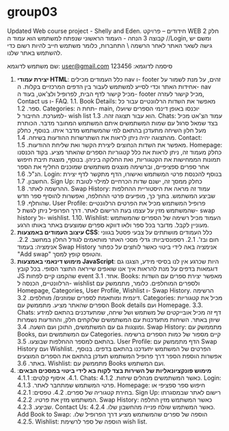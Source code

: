 # group03
Updated Web course project - Shelly and Eden.
חידודים – פרויקט WEB חלק 2 // קבוצה 3
הנחה - העמוד הראשוני שנפתח למשתמש הוא עמוד הLogin, ומשם יש גישה לשאר האתר לאחר הרשמה \ התחברות, כלומר משתמש חייב להיות רשום כדי להשתמש באתר שלנו.

שם משתמש לדוגמא: user@gmail.com
סיסמה לדוגמא: 123456

1.	**יצירת עמודי HTML**: כלל העמודים מכילים nav ו- footer זהים, על מנת לשמור על אחידות האתר וכדי לסייע למשתמש לעבור בין הדפים המרכזיים בקלות. ה- nav מכיל קישור לדף הבית, לפרופיל ולצ'אט, בעוד ה- footer מכיל קישור לעזרה, Contact us ו- FAQ.
1.1.	Book Details: מאפשר את השדות הרלוונטיים עבור כל ספר. 
1.2.	Categories: תחת ה- main, יוכנסו באופן דינמי הספרים שיועלו למערכת. החיבור ל- wish list הוא עבור תצוגה זהה. 
1.3.	Chats: עמוד הצ'אט מכיל בצד שמאל סרגל עם שמות המשתמשים איתם המשתמש המחובר מדבר. הכותרת מעל חלון השיחה מתעדכן בהתאם למי שהמשתמש מדבר איתו. בנוסף, כחלק מהתצוגה יהיה ניתן לראות את השתרשרות ההודעות בשיחה.
1.4.	Contact: מאפשר את השדות הנחוצים ליצירת הקשר ואת שליחת ההודעות. 
1.5.	Homepage: כחלק מעמוד זה, ניתן לראות את כלל קטגוריות הספרים שהאתר מציע. בקוד הכנסנו תמונות הממחישות את הקטגוריות, ואת החלוקה ביניהן. בנוסף, מוצגת תיבת חיפוש אחר ספרים ספציפיים, וברשימה מוצגים משתמשים שמוכנים החליף את הספר הנ"ל. 
1.6.	Login: בנוסף להכנסת פרטי המשתמש ואישורו, הדף מתקשר לדף יצירת החשבון. 
1.7.	Sign Up: כחלק ממסך זה, ישנם שדות הכרחיים למילוי לטובת ההרשמה לאתר. 
1.8.	Swap History: עמוד זה מראה את היסטוריית ההחלפות שביצע המשתמש. בתוך כך, מופיעים פרטי ההחלפה, ואפשרות להוסיף ספר חדש שהוחלף. 
1.9.	User Profile: פרופיל המשתמש מכיל את הפרטים הרלוונטיים שהמשתמש מזין על עצמו בעת הרישום לאתר. דרך הפרופיל ניתן לגשת ל- swap history ול- wishlist. 
1.10.	Wishlist: העמוד מכיל רשימה של הספרים שהמשתמש מעוניין לקבל. מדובר בכל ספר ולאו דווקא ספרים שמוצעים באתר באותו הרגע.
2.	**עיצוב העמודים באמצעות CSS**: כלל העמודים מושתתים על צבעי פסטל בגווני חום ובז'. 
2.1.	רספונסיביות: גדלי מסכי האתר מותאמים לגודל החלון במחשב. 
2.2.	אנימציה: בעמוד Swap History אנימציה באה לידי ביטוי כאשר לוחצים על כפתור "Add swap" והטופס קופץ למסך.
3.	**מימוש דינאמי באמצעות JavaScript**: היות שכרגע אין לנו בסיסי מידע, הצגנו גם דוגמאות בדפים על מנת להראות איך אנו שואפים שייראה התוצר הסופי. בכל קובץ JS שהקמנו קיים לפחות event אחד.
3.1.	Books: מאפשר יצירת ספרים עם השדות הרלוונטיים, הכנסה ל- wishlist ולספרים המוחלפים. כלומר, מתממשק עם Homepage, Categories, User Profile, Wishlist ו- Swap History. הרשימה דינמית ומותאמת לספרים שמוזנים/ מוחלפים.
3.2.	Categories: מכיל את קטגוריות הספרים שהאתר מציע. מתממשק עם Book details ועם Homepage.
3.3.	Chats: דף זה מכיל אובייקטים של משתמש ושל שיחה, שמתעדכנים בהתאם למידע שיוזן באתר. השיחות מתעדכנות עם המשתמשים שלוקחים חלק, וההודעות נשמרות ומוצגות גם עם המשתמשים, התוכן ועם השעה. 
3.4.	Swap History: מתממשק עם Books, עם המשתמשים ועם Categories. קיים מספור של כמות הספרים ברשימה בהתאם למספר ההחלפות שבוצעו. 
3.5.	User Profile: הדף מתממשק עם Swap History ועם Wishlist. הפרטים של המשתמש יתעדכנו בהתאם בדפים. בנוסף, אפשרות הוספת הספר דרך פרופיל המשתמש תעדכן בהתאם את הספרים המוצעים באתר. 
3.6.	Wishlist: מתממשק עם Books ועם המשתמש. 
4.	**מימוש פונקציונאליות של השירות בצד לקוח בא לידי ביטוי במסכים הבאים**:
4.1.	איסוף קלטים:
4.1.1.	Chats: כאשר המשתמשים מנהלים שיחות.
4.1.2.	Login: פרטי המשתמש שמתחבר לאתר.
4.1.3.	Homepage: חיפוש ספר ספציפי או בחירת קטגוריה של ספרים.
4.2.	טפסים: 
4.2.1.	Sign Up: רישום לאתר שבמסגרתו המשתמש מזין את פרטיו. 
4.2.2.	Swap History: כאשר המשתמש מזין החלפה שביצע.
4.2.3.	Contact Us: כאשר המשתמש שולח פנייה מהחשבון שלו.
4.2.4.	Add Book to Swap: הוספה של ספרים שהמשתמש מציע דרך הפרופיל שלו.
4.2.5.	Wishlist: הוספה של ספר לרשימת wish list. 


